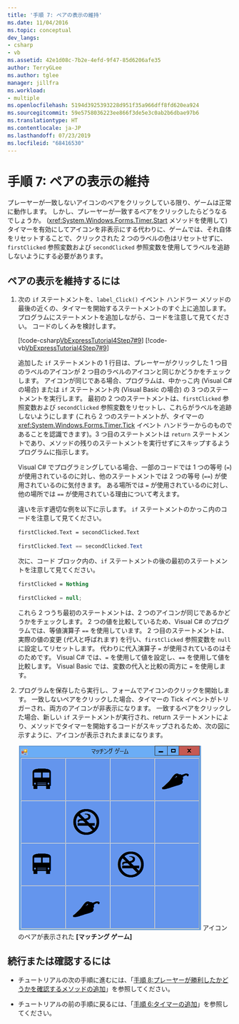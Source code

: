 ```yaml
---
title: '手順 7: ペアの表示の維持'
ms.date: 11/04/2016
ms.topic: conceptual
dev_langs:
- csharp
- vb
ms.assetid: 42e1d08c-7b2e-4efd-9f47-85d6206afe35
author: TerryGLee
ms.author: tglee
manager: jillfra
ms.workload:
- multiple
ms.openlocfilehash: 5194d3925393228d951f35a966dff8fd620ea924
ms.sourcegitcommit: 59e5758036223ee866f3de5e3c0ab2b6dbae97b6
ms.translationtype: HT
ms.contentlocale: ja-JP
ms.lasthandoff: 07/23/2019
ms.locfileid: "68416530"
---
```

# <a name="step-7-keep-pairs-visible"></a>手順 7: ペアの表示の維持
プレーヤーが一致しないアイコンのペアをクリックしている限り、ゲームは正常に動作します。 しかし、プレーヤーが一致するペアをクリックしたらどうなるでしょうか。 (<xref:System.Windows.Forms.Timer.Start> メソッドを使用して) タイマーを有効にしてアイコンを非表示にする代わりに、ゲームでは、それ自体をリセットすることで、クリックされた 2 つのラベルの色はリセットせずに、`firstClicked` 参照変数および `secondClicked` 参照変数を使用してラベルを追跡しないようにする必要があります。

## <a name="to-keep-pairs-visible"></a>ペアの表示を維持するには

1. 次の `if` ステートメントを、`label_Click()` イベント ハンドラー メソッドの最後の近くの、タイマーを開始するステートメントのすぐ上に追加します。 プログラムにステートメントを追加しながら、コードを注意して見てください。 コードのしくみを検討します。

     [!code-csharp[VbExpressTutorial4Step7#9](../ide/codesnippet/CSharp/step-7-keep-pairs-visible_1.cs)]
     [!code-vb[VbExpressTutorial4Step7#9](../ide/codesnippet/VisualBasic/step-7-keep-pairs-visible_1.vb)]

     追加した `if` ステートメントの 1 行目は、プレーヤーがクリックした 1 つ目のラベルのアイコンが 2 つ目のラベルのアイコンと同じかどうかをチェックします。 アイコンが同じである場合、プログラムは、中かっこ内 (Visual C# の場合) または `if` ステートメント内 (Visual Basic の場合) の 3 つのステートメントを実行します。 最初の 2 つのステートメントは、`firstClicked` 参照変数および `secondClicked` 参照変数をリセットし、これらがラベルを追跡しないようにします (これら 2 つのステートメントが、タイマーの <xref:System.Windows.Forms.Timer.Tick> イベント ハンドラーからのものであることを認識できます)。3 つ目のステートメントは `return` ステートメントであり、メソッドの残りのステートメントを実行せずにスキップするようプログラムに指示します。

     Visual C# でプログラミングしている場合、一部のコードでは 1 つの等号 (`=`) が使用されているのに対し、他のステートメントでは 2 つの等号 (`==`) が使用されているのに気付きます。 ある場所では `=` が使用されているのに対し、他の場所では `==` が使用されている理由について考えます。

     違いを示す適切な例を以下に示します。 `if` ステートメントのかっこ内のコードを注意して見てください。

    ```vb
    firstClicked.Text = secondClicked.Text
    ```

    ```csharp
    firstClicked.Text == secondClicked.Text
    ```

     次に、コード ブロック内の、`if` ステートメントの後の最初のステートメントを注意して見てください。

    ```vb
    firstClicked = Nothing
    ```

    ```csharp
    firstClicked = null;
    ```

     これら 2 つうち最初のステートメントは、2 つのアイコンが同じであるかどうかをチェックします。 2 つの値を比較しているため、Visual C# のプログラムでは、等値演算子 `==` を使用しています。 2 つ目のステートメントは、実際の値の変更 (*代入*と呼ばれます) を行い、`firstClicked` 参照変数を `null` に設定してリセットします。 代わりに代入演算子 `=` が使用されているのはそのためです。 Visual C# では、`=` を使用して値を設定し、`==` を使用して値を比較します。 Visual Basic では、変数の代入と比較の両方に `=` を使用します。

2. プログラムを保存したら実行し、フォームでアイコンのクリックを開始します。 一致しないペアをクリックした場合、タイマーの Tick イベントがトリガーされ、両方のアイコンが非表示になります。 一致するペアをクリックした場合、新しい `if` ステートメントが実行され、return ステートメントにより、メソッドでタイマーを開始するコードがスキップされるため、次の図に示すように、アイコンが表示されたままになります。

     ![このチュートリアルで作成するゲーム](../ide/media/express_finishedgame.png)
アイコンのペアが表示された **[マッチング ゲーム]**

## <a name="to-continue-or-review"></a>続行または確認するには

- チュートリアルの次の手順に進むには、「[手順 8:プレーヤーが勝利したかどうかを確認するメソッドの追加](../ide/step-8-add-a-method-to-verify-whether-the-player-won.md)」を参照してください。

- チュートリアルの前の手順に戻るには、「[手順 6:タイマーの追加](../ide/step-6-add-a-timer.md)」を参照してください。
